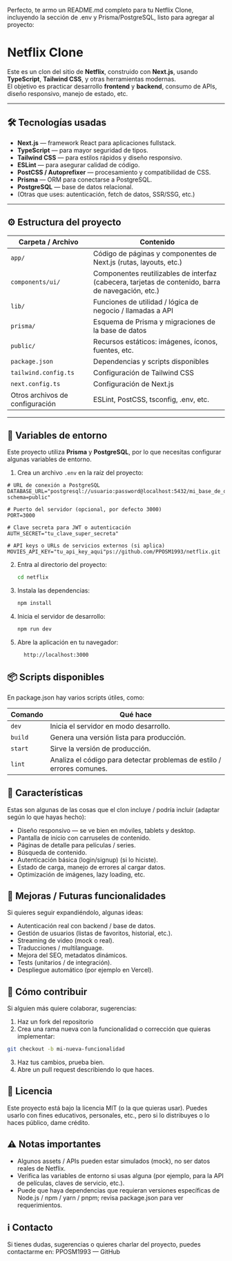 Perfecto, te armo un README.md completo para tu Netflix Clone, incluyendo la sección de .env y Prisma/PostgreSQL, listo para agregar al proyecto:

# Netflix Clone

Este es un clon del sitio de **Netflix**, construido con **Next.js**, usando **TypeScript**, **Tailwind CSS**, y otras herramientas modernas.  
El objetivo es practicar desarrollo **frontend** y **backend**, consumo de APIs, diseño responsivo, manejo de estado, etc.

---

## 🛠 Tecnologías usadas

- **Next.js** — framework React para aplicaciones fullstack.  
- **TypeScript** — para mayor seguridad de tipos.  
- **Tailwind CSS** — para estilos rápidos y diseño responsivo.  
- **ESLint** — para asegurar calidad de código.  
- **PostCSS / Autoprefixer** — procesamiento y compatibilidad de CSS.  
- **Prisma** — ORM para conectarse a PostgreSQL.  
- **PostgreSQL** — base de datos relacional.  
- (Otras que uses: autenticación, fetch de datos, SSR/SSG, etc.)

---

## ⚙️ Estructura del proyecto

| Carpeta / Archivo     | Contenido |
|----------------------|-----------|
| `app/`               | Código de páginas y componentes de Next.js (rutas, layouts, etc.) |
| `components/ui/`     | Componentes reutilizables de interfaz (cabecera, tarjetas de contenido, barra de navegación, etc.) |
| `lib/`               | Funciones de utilidad / lógica de negocio / llamadas a API |
| `prisma/`            | Esquema de Prisma y migraciones de la base de datos |
| `public/`            | Recursos estáticos: imágenes, íconos, fuentes, etc. |
| `package.json`       | Dependencias y scripts disponibles |
| `tailwind.config.ts` | Configuración de Tailwind CSS |
| `next.config.ts`     | Configuración de Next.js |
| Otros archivos de configuración | ESLint, PostCSS, tsconfig, .env, etc. |

---

## 🔑 Variables de entorno

Este proyecto utiliza **Prisma** y **PostgreSQL**, por lo que necesitas configurar algunas variables de entorno.

1. Crea un archivo `.env` en la raíz del proyecto:

```env
# URL de conexión a PostgreSQL
DATABASE_URL="postgresql://usuario:password@localhost:5432/mi_base_de_datos?schema=public"

# Puerto del servidor (opcional, por defecto 3000)
PORT=3000

# Clave secreta para JWT o autenticación
AUTH_SECRET="tu_clave_super_secreta"

# API keys o URLs de servicios externos (si aplica)
MOVIES_API_KEY="tu_api_key_aqui"ps://github.com/PPOSM1993/netflix.git
```

2. Entra al directorio del proyecto:

   ```bash
   cd netflix
   ```

3. Instala las dependencias:

   ```bash
   npm install
   ```

4. Inicia el servidor de desarrollo:

   ```bash
   npm run dev
   ```

5. Abre la aplicación en tu navegador:
    ```bash
      http://localhost:3000
      ```

## 📦 Scripts disponibles

En package.json hay varios scripts útiles, como:

| Comando | Qué hace                                                               |
| ------- | ---------------------------------------------------------------------- |
| `dev`   | Inicia el servidor en modo desarrollo.                                 |
| `build` | Genera una versión lista para producción.                              |
| `start` | Sirve la versión de producción.                                        |
| `lint`  | Analiza el código para detectar problemas de estilo / errores comunes. |


## 📐 Características

Estas son algunas de las cosas que el clon incluye / podría incluir (adaptar según lo que hayas hecho):

- Diseño responsivo — se ve bien en móviles, tablets y desktop.
- Pantalla de inicio con carruseles de contenido.
- Páginas de detalle para películas / series.
- Búsqueda de contenido. 
- Autenticación básica (login/signup) (si lo hiciste).
- Estado de carga, manejo de errores al cargar datos.
- Optimización de imágenes, lazy loading, etc.

## 🔮 Mejoras / Futuras funcionalidades

Si quieres seguir expandiéndolo, algunas ideas:

- Autenticación real con backend / base de datos.
- Gestión de usuarios (listas de favoritos, historial, etc.).
- Streaming de video (mock o real).
- Traducciones / multilanguage.
- Mejora del SEO, metadatos dinámicos.
- Tests (unitarios / de integración).
- Despliegue automático (por ejemplo en Vercel).

## 📂 Cómo contribuir

Si alguien más quiere colaborar, sugerencias:

1. Haz un fork del repositorio
2. Crea una rama nueva con la funcionalidad o corrección que quieras implementar:

```bash
git checkout -b mi-nueva-funcionalidad
```

3. Haz tus cambios, prueba bien.
4. Abre un pull request describiendo lo que haces.

## 📄 Licencia

Este proyecto está bajo la licencia MIT (o la que quieras usar).
Puedes usarlo con fines educativos, personales, etc., pero si lo distribuyes o lo haces público, dame crédito.

## ⚠️ Notas importantes

- Algunos assets / APIs pueden estar simulados (mock), no ser datos reales de Netflix.
- Verifica las variables de entorno si usas alguna (por ejemplo, para la API de películas, claves de servicio, etc.).
- Puede que haya dependencias que requieran versiones específicas de Node.js / npm / yarn / pnpm; revisa package.json para   ver requerimientos.

## ℹ️ Contacto

Si tienes dudas, sugerencias o quieres charlar del proyecto, puedes contactarme en:
PPOSM1993 — GitHub

